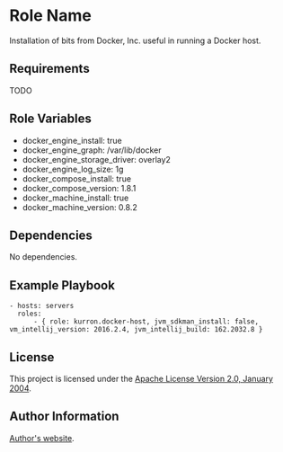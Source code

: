 Role Name
=========

Installation of bits from Docker, Inc. useful in running a Docker host.

Requirements
------------

TODO

Role Variables
--------------

* docker_engine_install: true
* docker_engine_graph: /var/lib/docker
* docker_engine_storage_driver: overlay2
* docker_engine_log_size: 1g
* docker_compose_install: true
* docker_compose_version: 1.8.1
* docker_machine_install: true
* docker_machine_version: 0.8.2

Dependencies
------------

No dependencies.

Example Playbook
----------------

```
- hosts: servers
  roles:
      - { role: kurron.docker-host, jvm_sdkman_install: false, vm_intellij_version: 2016.2.4, jvm_intellij_build: 162.2032.8 }
```

License
-------

This project is licensed under the [Apache License Version 2.0, January 2004](http://www.apache.org/licenses/).

Author Information
------------------

[Author's website](http://jvmguy.com/).
